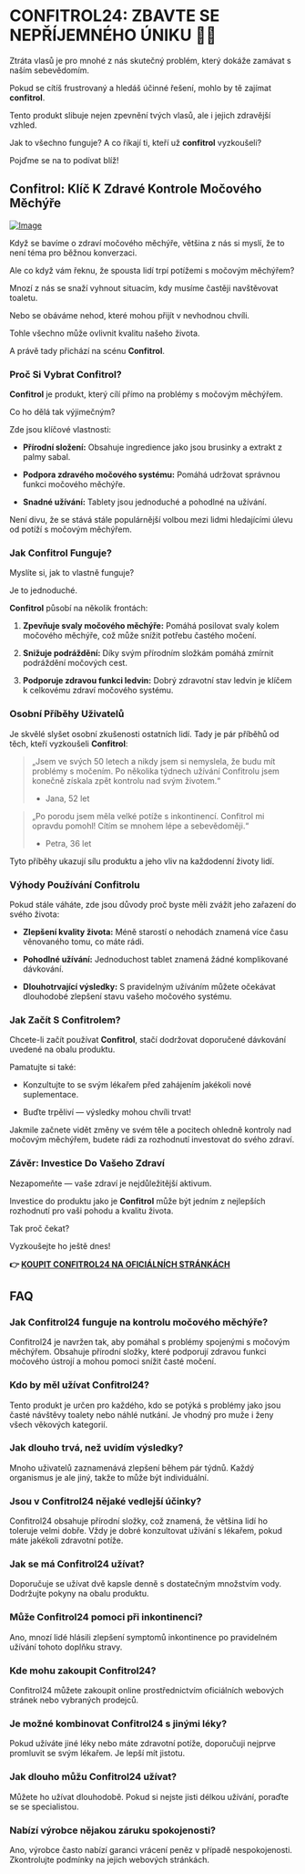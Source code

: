 # CONFITROL24: ZBAVTE SE NEPŘÍJEMNÉHO ÚNIKU 🚽✨

Ztráta vlasů je pro mnohé z nás skutečný problém, který dokáže zamávat s naším sebevědomím. 

Pokud se cítíš frustrovaný a hledáš účinné řešení, mohlo by tě zajímat **confitrol**. 

Tento produkt slibuje nejen zpevnění tvých vlasů, ale i jejich zdravější vzhled. 

Jak to všechno funguje? A co říkají ti, kteří už **confitrol** vyzkoušeli? 

Pojďme se na to podívat blíž!

## Confitrol: Klíč K Zdravé Kontrole Močového Měchýře

[![Image](https://www2.sellhealth.com/233/confitrol24-5-1.jpg)](https://gchaffi.com/iu2JefTX)

Když se bavíme o zdraví močového měchýře, většina z nás si myslí, že to není téma pro běžnou konverzaci. 

Ale co když vám řeknu, že spousta lidí trpí potížemi s močovým měchýřem?

Mnozí z nás se snaží vyhnout situacím, kdy musíme častěji navštěvovat toaletu. 

Nebo se obáváme nehod, které mohou přijít v nevhodnou chvíli.

Tohle všechno může ovlivnit kvalitu našeho života.

A právě tady přichází na scénu **Confitrol**. 

### Proč Si Vybrat Confitrol?

**Confitrol** je produkt, který cílí přímo na problémy s močovým měchýřem. 

Co ho dělá tak výjimečným? 

Zde jsou klíčové vlastnosti:

- **Přírodní složení:** Obsahuje ingredience jako jsou brusinky a extrakt z palmy sabal.
  
- **Podpora zdravého močového systému:** Pomáhá udržovat správnou funkci močového měchýře.

- **Snadné užívání:** Tablety jsou jednoduché a pohodlné na užívání.

Není divu, že se stává stále populárnější volbou mezi lidmi hledajícími úlevu od potíží s močovým měchýřem.

### Jak Confitrol Funguje?

Myslíte si, jak to vlastně funguje? 

Je to jednoduché. 

**Confitrol** působí na několik frontách:

1. **Zpevňuje svaly močového měchýře:** Pomáhá posilovat svaly kolem močového měchýře, což může snížit potřebu častého močení.
  
2. **Snižuje podráždění:** Díky svým přírodním složkám pomáhá zmírnit podráždění močových cest.

3. **Podporuje zdravou funkci ledvin:** Dobrý zdravotní stav ledvin je klíčem k celkovému zdraví močového systému.

### Osobní Příběhy Uživatelů

Je skvělé slyšet osobní zkušenosti ostatních lidí. Tady je pár příběhů od těch, kteří vyzkoušeli **Confitrol**:

> „Jsem ve svých 50 letech a nikdy jsem si nemyslela, že budu mít problémy s močením. Po několika týdnech užívání Confitrolu jsem konečně získala zpět kontrolu nad svým životem.“ 
> - Jana, 52 let

> „Po porodu jsem měla velké potíže s inkontinencí. Confitrol mi opravdu pomohl! Cítím se mnohem lépe a sebevědoměji.“ 
> - Petra, 36 let

Tyto příběhy ukazují sílu produktu a jeho vliv na každodenní životy lidí.

### Výhody Používání Confitrolu

Pokud stále váháte, zde jsou důvody proč byste měli zvážit jeho zařazení do svého života:

- **Zlepšení kvality života:** Méně starostí o nehodách znamená více času věnovaného tomu, co máte rádi.
  
- **Pohodlné užívání:** Jednoduchost tablet znamená žádné komplikované dávkování.

- **Dlouhotrvající výsledky:** S pravidelným užíváním můžete očekávat dlouhodobé zlepšení stavu vašeho močového systému.

### Jak Začít S Confitrolem?

Chcete-li začít používat **Confitrol**, stačí dodržovat doporučené dávkování uvedené na obalu produktu. 

Pamatujte si také:

- Konzultujte to se svým lékařem před zahájením jakékoli nové suplementace.
  
- Buďte trpěliví — výsledky mohou chvíli trvat!

Jakmile začnete vidět změny ve svém těle a pocitech ohledně kontroly nad močovým měchýřem, budete rádi za rozhodnutí investovat do svého zdraví.

### Závěr: Investice Do Vašeho Zdraví

Nezapomeňte — vaše zdraví je nejdůležitější aktivum.

Investice do produktu jako je **Confitrol** může být jedním z nejlepších rozhodnutí pro vaši pohodu a kvalitu života.

Tak proč čekat? 

Vyzkoušejte ho ještě dnes!



**👉 [KOUPIT CONFITROL24 NA OFICIÁLNÍCH STRÁNKÁCH](https://gchaffi.com/iu2JefTX)**

## FAQ

### Jak Confitrol24 funguje na kontrolu močového měchýře?
Confitrol24 je navržen tak, aby pomáhal s problémy spojenými s močovým měchýřem. Obsahuje přírodní složky, které podporují zdravou funkci močového ústrojí a mohou pomoci snížit časté močení.

### Kdo by měl užívat Confitrol24?
Tento produkt je určen pro každého, kdo se potýká s problémy jako jsou časté návštěvy toalety nebo náhlé nutkání. Je vhodný pro muže i ženy všech věkových kategorií.

### Jak dlouho trvá, než uvidím výsledky?
Mnoho uživatelů zaznamenává zlepšení během pár týdnů. Každý organismus je ale jiný, takže to může být individuální.

### Jsou v Confitrol24 nějaké vedlejší účinky?
Confitrol24 obsahuje přírodní složky, což znamená, že většina lidí ho toleruje velmi dobře. Vždy je dobré konzultovat užívání s lékařem, pokud máte jakékoli zdravotní potíže.

### Jak se má Confitrol24 užívat?
Doporučuje se užívat dvě kapsle denně s dostatečným množstvím vody. Dodržujte pokyny na obalu produktu.

### Může Confitrol24 pomoci při inkontinenci?
Ano, mnozí lidé hlásili zlepšení symptomů inkontinence po pravidelném užívání tohoto doplňku stravy.

### Kde mohu zakoupit Confitrol24?
Confitrol24 můžete zakoupit online prostřednictvím oficiálních webových stránek nebo vybraných prodejců.

### Je možné kombinovat Confitrol24 s jinými léky?
Pokud užíváte jiné léky nebo máte zdravotní potíže, doporučuji nejprve promluvit se svým lékařem. Je lepší mít jistotu.

### Jak dlouho můžu Confitrol24 užívat?
Můžete ho užívat dlouhodobě. Pokud si nejste jisti délkou užívání, poraďte se se specialistou.

### Nabízí výrobce nějakou záruku spokojenosti?
Ano, výrobce často nabízí garanci vrácení peněz v případě nespokojenosti. Zkontrolujte podmínky na jejich webových stránkách.